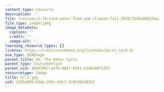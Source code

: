 ```yaml
---
content_type: resource
description: ''
file: /courses/1-74-land-water-food-and-climate-fall-2020/22d5a065b54a2d5cbdc73c07d8a382b2_S7.2.jpg
file_type: image/jpeg
image_metadata:
  caption: ''
  credit: ''
  image-alt: ''
learning_resource_types: []
license: https://creativecommons.org/licenses/by-nc-sa/4.0/
ocw_type: OCWImage
parent_title: S6. The Water Cycle
parent_type: CourseSection
parent_uid: 1be97067-a4fb-601f-6341-a348cb0f1753
resourcetype: Image
title: S7.2.jpg
uid: 22d5a065-b54a-2d5c-bdc7-3c07d8a382b2
---
```

